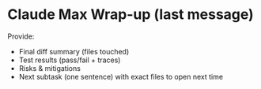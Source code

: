 # Claude Max Wrap-up (last message)
Provide:
- Final diff summary (files touched)
- Test results (pass/fail + traces)
- Risks & mitigations
- Next subtask (one sentence) with exact files to open next time

